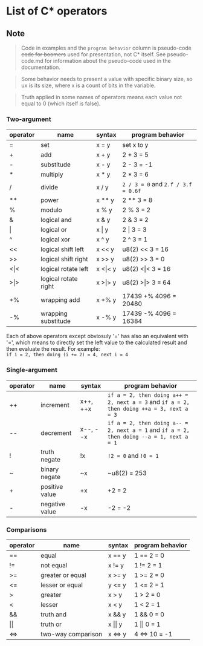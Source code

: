 # List of C\* operators

## Note
> Code in examples and the `program behavior` column is pseudo-code ~~code for boomers~~ used for presentation, not C\* itself.
See pseudo-code.md for information about the pseudo-code used in the documentation.

> Some behavior needs to present a value with specific binary size, so ux is its size, where x is a count of bits in the variable.

> Truth applied in some names of operators means each value not equal to 0 (which itself is false).

### Two-argument
| operator	| name			| syntax	| program behavior
| --------	| --------		| -------	| ---------------------
| =		| set			| x = y		| set x to y
| + 		| add			| x + y		| 2 + 3 = 5
| -		| substitude		| x - y		| 2 - 3 = -1
| \*		| multiply		| x * y		| 2 * 3 = 6
| /		| divide		| x / y		| `2 / 3 = 0` and `2.f / 3.f = 0.6f`
| \*\*		| power			| x \*\* y	| 2 \*\* 3 = 8 
| %		| modulo		| x % y		| 2 % 3 = 2
| &		| logical and		| x & y		| 2 & 3 = 2
| \|		| logical or		| x \| y	| 2 \| 3 = 3
| ^		| logical xor		| x ^ y		| 2 ^ 3 = 1
| <<		| logical shift left	| x << y	| u8(2) << 3 = 16
| >>		| logical shift right	| x >> y	| u8(2) >> 3 = 0
| <\|<		| logical rotate left	| x <\|< y	| u8(2) <\|< 3 = 16
| >\|>		| logical rotate right	| x >\|> y	| u8(2) >\|> 3 = 64
| +%		| wrapping add		| x +% y	| 17439 +% 4096 = 20480
| -%		| wrapping substitude	| x -% y	| 17439	-% 4096 = 16384

Each of above operators except obviosuly '=' has also an equivalent with '=', which means to directly set the left value to the calculated result and then evaluate the result. 
For example:  
`if i = 2, then doing (i += 2) = 4, next i = 4`

### Single-argument
| operator	| name			| syntax	| program behavior
| --------	| --------		| -------	| ----------------
| ++		| increment		| x++, ++x	| `if a = 2, then doing a++ = 2, next a = 3` and `if a = 2, then doing ++a = 3, next a = 3`
| --		| decrement		| x--, --x	| `if a = 2, then doing a-- = 2, next a = 1` and `if a = 2, then doing --a = 1, next a = 1` 
| !		| truth negate		| !x		| `!2 = 0` and `!0 = 1`
| ~		| binary negate		| ~x		| ~u8(2) = 253
| +		| positive value	| +x		| +2 = 2
| -		| negative value	| -x		| -2 = -2

### Comparisons
| operator	| name			| syntax	| program behavior
| --------	| --------		| -------	| ----------------
| ==		| equal			| x == y	| 1 == 2 = 0
| !=		| not equal		| x != y	| 1 != 2 = 1
| >=		| greater or equal	| x >= y	| 1 >= 2 = 0
| <=		| lesser or equal	| y <= y	| 1 <= 2 = 1
| >		| greater		| x > y		| 1 > 2 = 0
| <		| lesser		| x < y		| 1 < 2 = 1
| &&		| truth and		| x && y	| 1 && 0 = 0
| \|\|		| truth or		| x \|\| y	| 1 \|\| 0 = 1
| \<=\>		| two-way comparison    | x \<=\> y     | 4 \<=\> 10 = -1


